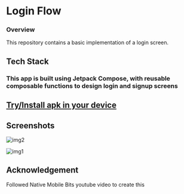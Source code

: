 # Login Flow 
### Overview
This repository contains a basic implementation of a login screen.

## Tech Stack 
### This app is built using Jetpack Compose, with reusable composable functions to design login and signup screens

##  [Try/Install apk in your device](https://drive.google.com/file/d/1GgkJcuunEHUlC5F6YH5JgOqk_GRmNdPH/view?usp=drive_link)

## Screenshots

![img2](https://github.com/user-attachments/assets/2e657bdc-c9d8-47e8-b5c9-19f84b668c0a)

![img1](https://github.com/user-attachments/assets/ef70db75-f60d-4ae3-be58-5452ce7098fa)

## Acknowledgement 
Followed Native Mobile Bits youtube video to create this
